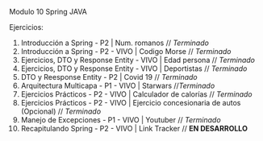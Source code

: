 Modulo 10 Spring JAVA

Ejercicios:

1. Introducción a Spring - P2 | Num. romanos // _Terminado_
2. Introducción a Spring - P2 - VIVO | Codigo Morse // _Terminado_
3. Ejercicios, DTO y Response Entity - VIVO | Edad persona // _Terminado_
4. Ejercicios, DTO y Response Entity - VIVO | Deportistas // _Terminado_
5. DTO y Reesponse Entity - P2 | Covid 19 // _Terminado_
6. Arquitectura Multicapa - P1 - VIVO | Starwars //_Terminado_
7. Ejercicios Prácticos - P2 - VIVO | Calculador de calorías // _Terminado_
8. Ejercicios Prácticos - P2 - VIVO | Ejercicio concesionaria de autos (Opcional) // _Terminado_
9. Manejo de Excepciones - P1 - VIVO | Youtuber // _Terminado_
10. Recapitulando Spring - P2 - VIVO | Link Tracker // **EN DESARROLLO**

